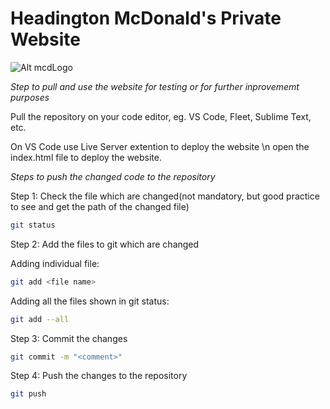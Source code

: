 # Headington McDonald's Private Website

![Alt mcdLogo](https://media.designrush.com/inspiration_images/134933/conversions/_1511456189_555_McDonald's-desktop.jpg)

*Step to pull and use the website for testing or for further inprovememt purposes*

Pull the repository on your code editor, eg. VS Code, Fleet, Sublime Text, etc.

On VS Code use Live Server extention to deploy the website \n open the index.html file to deploy the website.

_Steps to push the changed code to the repository_

Step 1: Check the file which are changed(not mandatory, but good practice to see and get the path of the changed file)

```Bash
git status
```

Step 2: Add the files to git which are changed

Adding individual file: 
```Bash
git add <file name>
```

Adding all the files shown in git status: 
```Bash
git add --all
```

Step 3: Commit the changes

```Bash
git commit -m "<comment>"
```

Step 4: Push the changes to the repository

```Bash
git push
```
